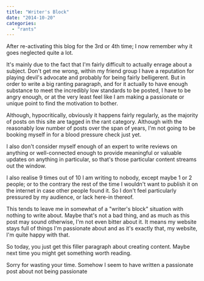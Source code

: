```yaml
---
title: "Writer's Block"
date: "2014-10-20"
categories: 
  - "rants"
---
```


After re-activating this blog for the 3rd or 4th time; I now remember why it goes neglected quite a lot.

It's mainly due to the fact that I'm fairly difficult to actually enrage about a subject. Don't get me wrong, within my friend group I have a reputation for playing devil's advocate and probably for being fairly belligerent. But in order to write a big ranting paragraph, and for it actually to have enough substance to meet the incredibly low standards to be posted, I have to be angry enough, or at the very least feel like I am making a passionate or unique point to find the motivation to bother.

Although, hypocritically, obviously it happens fairly regularly, as the majority of posts on this site are tagged in the rant category. Although with the reasonably low number of posts over the span of years, I'm not going to be booking myself in for a blood pressure check just yet.

I also don't consider myself enough of an expert to write reviews on anything or well-connected enough to provide meaningful or valuable updates on anything in particular, so that's those particular content streams out the window.

I also realise 9 times out of 10 I am writing to nobody, except maybe 1 or 2 people; or to the contrary the rest of the time I wouldn't want to publish it on the internet in case other people found it. So I don't feel particularly pressured by my audience, or lack here-in thereof.

This tends to leave me in somewhat of a "writer's block" situation with nothing to write about. Maybe that's not a bad thing, and as much as this post may sound otherwise, I'm not even bitter about it. It means my website stays full of things I'm passionate about and as it's exactly that, my website, I'm quite happy with that.

So today, you just get this filler paragraph about creating content. Maybe next time you might get something worth reading.

Sorry for wasting your time. Somehow I seem to have written a passionate post about not being passionate
